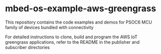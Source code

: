 # mbed-os-example-aws-greengrass
This repository contains the code examples and demos for PSOC6 MCU family of devices bundled with connectivity

For detailed instructions to clone, build and program the AWS IoT greengrass applications, refer to the README in the publisher and subscriber directories
